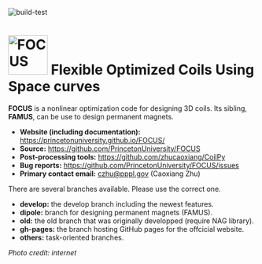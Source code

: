 ![build-test](https://github.com/PrincetonUniversity/FOCUS/workflows/build-test/badge.svg)

# <img alt="FOCUS" src="https://princetonuniversity.github.io/FOCUS/logo.png" height="80"> Flexible Optimized Coils Using Space curves

**FOCUS** is a nonlinear optimization code for designing 3D coils.
Its sibling, **FAMUS**, can be use to design permanent magnets.

- **Website (including documentation):** https://princetonuniversity.github.io/FOCUS/
- **Source:** https://github.com/PrincetonUniversity/FOCUS
- **Post-processing tools:** https://github.com/zhucaoxiang/CoilPy 
- **Bug reports:** https://github.com/PrincetonUniversity/FOCUS/issues
- **Primary contact email:** czhu@pppl.gov (Caoxiang Zhu)

There are several branches available. Please use the correct one.

- **develop:** the develop branch including the newest features.
- **dipole:** branch for designing permanent magnets (FAMUS).
- **old:** the old branch that was originally developped (require NAG library).
- **gh-pages:** the branch hosting GitHub pages for the offcicial website.
- **others:** task-oriented branches.


*Photo credit: internet*

